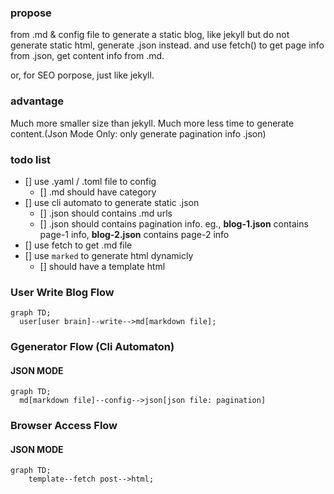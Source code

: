 
### propose 

from .md & config file to generate a static blog, 
like jekyll but do not generate static html, generate .json instead.
and use fetch() to get page info from .json, get content info from .md.

or, for SEO porpose,
just like jekyll.

### advantage

Much more smaller size than jekyll.
Much more less time to generate content.(Json Mode Only: only generate pagination info .json)

### todo list

+ [] use .yaml / .toml file to config
  - [] .md should have category
+ [] use cli automato to generate static .json 
  - [] .json should contains .md urls
  - [] .json should contains pagination info. 
      eg., **blog-1.json** contains page-1 info, **blog-2.json** contains page-2 info
+ [] use fetch to get .md file
+ [] use ```marked``` to generate html dynamicly
  - [] should have a template html


### User Write Blog Flow
```mermaid
graph TD;
  user[user brain]--write-->md[markdown file];
```

### Ggenerator Flow (Cli Automaton)

#### JSON MODE
```mermaid
graph TD;
  md[markdown file]--config-->json[json file: pagination]
```

### Browser Access Flow

#### JSON MODE

```mermaid
graph TD;
    template--fetch post-->html;
```

